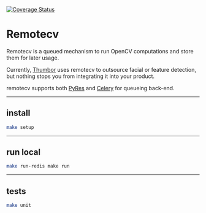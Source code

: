 [![Coverage
Status](https://coveralls.io/repos/thumbor/remotecv/badge.svg?branch=master&service=github)](https://coveralls.io/github/thumbor/remotecv?branch=master)

# Remotecv 

Remotecv is a queued mechanism to run OpenCV computations and store
them for later usage.

Currently, [Thumbor](https://github.com/thumbor/thumbor/wiki) uses remotecv to
outsource facial or feature detection, but nothing stops you from integrating
it into your product.

remotecv supports both [PyRes](https://github.com/binarydud/pyres) and
[Celery](http://www.celeryproject.org/) for queueing back-end.

---

## install

```sh
make setup
```

---

## run local

```sh
make run-redis make run
```

---

## tests

```sh
make unit
```
